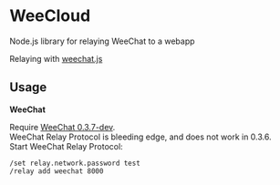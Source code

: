 WeeCloud
========

Node.js library for relaying WeeChat to a webapp

Relaying with [weechat.js](https://github.com/eirikb/weechat.js)

Usage
---

**WeeChat**

Require [WeeChat 0.3.7-dev](http://www.weechat.org/download/devel/).  
WeeChat Relay Protocol is bleeding edge, and does not work in 0.3.6.  
Start WeeChat Relay Protocol:  

    /set relay.network.password test
    /relay add weechat 8000 

